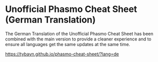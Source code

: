 # Unofficial Phasmo Cheat Sheet (German Translation)

The German Translation of the Unofficial Phasmo Cheat Sheet has been combined with the main version to provide a cleaner experience and to ensure all languages get the same updates at the same time.

https://tybayn.github.io/phasmo-cheat-sheet/?lang=de